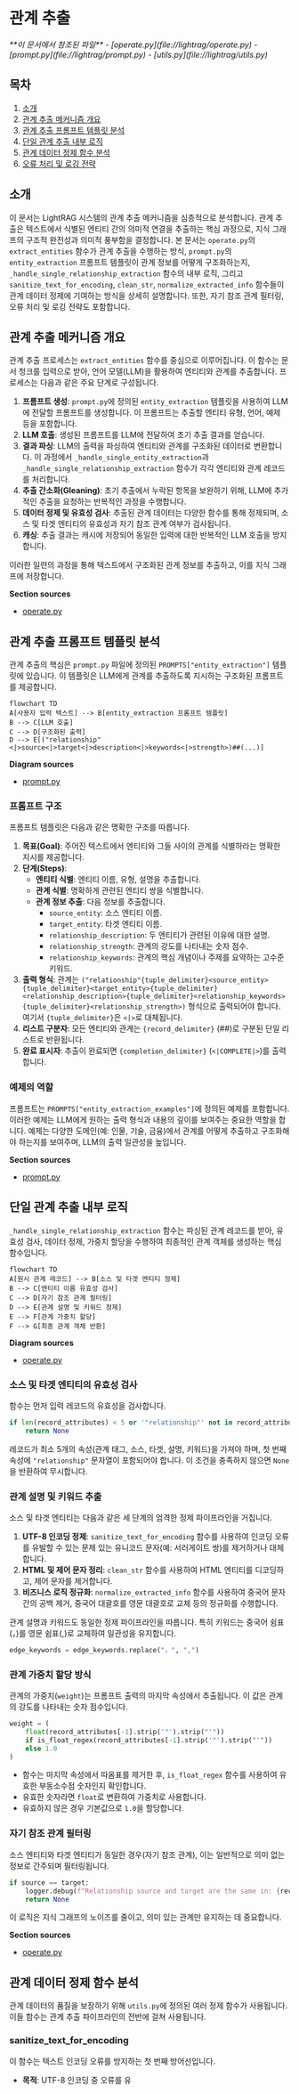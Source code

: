 
# 관계 추출

<cite>
**이 문서에서 참조된 파일**   
- [operate.py](file://lightrag/operate.py)
- [prompt.py](file://lightrag/prompt.py)
- [utils.py](file://lightrag/utils.py)
</cite>

## 목차
1. [소개](#소개)
2. [관계 추출 메커니즘 개요](#관계-추출-메커니즘-개요)
3. [관계 추출 프롬프트 템플릿 분석](#관계-추출-프롬프트-템플릿-분석)
4. [단일 관계 추출 내부 로직](#단일-관계-추출-내부-로직)
5. [관계 데이터 정제 함수 분석](#관계-데이터-정제-함수-분석)
6. [오류 처리 및 로깅 전략](#오류-처리-및-로깅-전략)

## 소개
이 문서는 LightRAG 시스템의 관계 추출 메커니즘을 심층적으로 분석합니다. 관계 추출은 텍스트에서 식별된 엔티티 간의 의미적 연결을 추출하는 핵심 과정으로, 지식 그래프의 구조적 완전성과 의미적 풍부함을 결정합니다. 본 문서는 `operate.py`의 `extract_entities` 함수가 관계 추출을 수행하는 방식, `prompt.py`의 `entity_extraction` 프롬프트 템플릿이 관계 정보를 어떻게 구조화하는지, `_handle_single_relationship_extraction` 함수의 내부 로직, 그리고 `sanitize_text_for_encoding`, `clean_str`, `normalize_extracted_info` 함수들이 관계 데이터 정제에 기여하는 방식을 상세히 설명합니다. 또한, 자기 참조 관계 필터링, 오류 처리 및 로깅 전략도 포함합니다.

## 관계 추출 메커니즘 개요
관계 추출 프로세스는 `extract_entities` 함수를 중심으로 이루어집니다. 이 함수는 문서 청크를 입력으로 받아, 언어 모델(LLM)을 활용하여 엔티티와 관계를 추출합니다. 프로세스는 다음과 같은 주요 단계로 구성됩니다.

1.  **프롬프트 생성**: `prompt.py`에 정의된 `entity_extraction` 템플릿을 사용하여 LLM에 전달할 프롬프트를 생성합니다. 이 프롬프트는 추출할 엔티티 유형, 언어, 예제 등을 포함합니다.
2.  **LLM 호출**: 생성된 프롬프트를 LLM에 전달하여 초기 추출 결과를 얻습니다.
3.  **결과 파싱**: LLM의 출력을 파싱하여 엔티티와 관계를 구조화된 데이터로 변환합니다. 이 과정에서 `_handle_single_entity_extraction`과 `_handle_single_relationship_extraction` 함수가 각각 엔티티와 관계 레코드를 처리합니다.
4.  **추출 간소화(Gleaning)**: 초기 추출에서 누락된 항목을 보완하기 위해, LLM에 추가적인 추출을 요청하는 반복적인 과정을 수행합니다.
5.  **데이터 정제 및 유효성 검사**: 추출된 관계 데이터는 다양한 함수를 통해 정제되며, 소스 및 타겟 엔티티의 유효성과 자기 참조 관계 여부가 검사됩니다.
6.  **캐싱**: 추출 결과는 캐시에 저장되어 동일한 입력에 대한 반복적인 LLM 호출을 방지합니다.

이러한 일련의 과정을 통해 텍스트에서 구조화된 관계 정보를 추출하고, 이를 지식 그래프에 저장합니다.

**Section sources**
- [operate.py](file://lightrag/operate.py#L1674-L1914)

## 관계 추출 프롬프트 템플릿 분석
관계 추출의 핵심은 `prompt.py` 파일에 정의된 `PROMPTS["entity_extraction"]` 템플릿에 있습니다. 이 템플릿은 LLM에게 관계를 추출하도록 지시하는 구조화된 프롬프트를 제공합니다.

```mermaid
flowchart TD
A[사용자 입력 텍스트] --> B[entity_extraction 프롬프트 템플릿]
B --> C[LLM 호출]
C --> D[구조화된 출력]
D --> E[("relationship"<|>source<|>target<|>description<|>keywords<|>strength>)##(...)]
```

**Diagram sources**
- [prompt.py](file://lightrag/prompt.py#L20-L140)

### 프롬프트 구조
프롬프트 템플릿은 다음과 같은 명확한 구조를 따릅니다.

1.  **목표(Goal)**: 주어진 텍스트에서 엔티티와 그들 사이의 관계를 식별하라는 명확한 지시를 제공합니다.
2.  **단계(Steps)**:
    *   **엔티티 식별**: 엔티티 이름, 유형, 설명을 추출합니다.
    *   **관계 식별**: 명확하게 관련된 엔티티 쌍을 식별합니다.
    *   **관계 정보 추출**: 다음 정보를 추출합니다.
        *   `source_entity`: 소스 엔티티 이름.
        *   `target_entity`: 타겟 엔티티 이름.
        *   `relationship_description`: 두 엔티티가 관련된 이유에 대한 설명.
        *   `relationship_strength`: 관계의 강도를 나타내는 숫자 점수.
        *   `relationship_keywords`: 관계의 핵심 개념이나 주제를 요약하는 고수준 키워드.
3.  **출력 형식**: 관계는 `("relationship"{tuple_delimiter}<source_entity>{tuple_delimiter}<target_entity>{tuple_delimiter}<relationship_description>{tuple_delimiter}<relationship_keywords>{tuple_delimiter}<relationship_strength>)` 형식으로 출력되어야 합니다. 여기서 `{tuple_delimiter}`은 `<|>`로 대체됩니다.
4.  **리스트 구분자**: 모든 엔티티와 관계는 `{record_delimiter}` (##)로 구분된 단일 리스트로 반환됩니다.
5.  **완료 표시자**: 추출이 완료되면 `{completion_delimiter}` (`<|COMPLETE|>`)를 출력합니다.

### 예제의 역할
프롬프트는 `PROMPTS["entity_extraction_examples"]`에 정의된 예제를 포함합니다. 이러한 예제는 LLM에게 원하는 출력 형식과 내용의 깊이를 보여주는 중요한 역할을 합니다. 예제는 다양한 도메인(예: 인물, 기술, 금융)에서 관계를 어떻게 추출하고 구조화해야 하는지를 보여주며, LLM의 출력 일관성을 높입니다.

**Section sources**
- [prompt.py](file://lightrag/prompt.py#L20-L140)

## 단일 관계 추출 내부 로직
`_handle_single_relationship_extraction` 함수는 파싱된 관계 레코드를 받아, 유효성 검사, 데이터 정제, 가중치 할당을 수행하여 최종적인 관계 객체를 생성하는 핵심 함수입니다.

```mermaid
flowchart TD
A[원시 관계 레코드] --> B[소스 및 타겟 엔티티 정제]
B --> C[엔티티 이름 유효성 검사]
C --> D[자기 참조 관계 필터링]
D --> E[관계 설명 및 키워드 정제]
E --> F[관계 가중치 할당]
F --> G[최종 관계 객체 반환]
```

**Diagram sources**
- [operate.py](file://lightrag/operate.py#L378-L456)

### 소스 및 타겟 엔티티의 유효성 검사
함수는 먼저 입력 레코드의 유효성을 검사합니다.
```python
if len(record_attributes) < 5 or '"relationship"' not in record_attributes[0]:
    return None
```
레코드가 최소 5개의 속성(관계 태그, 소스, 타겟, 설명, 키워드)을 가져야 하며, 첫 번째 속성에 `"relationship"` 문자열이 포함되어야 합니다. 이 조건을 충족하지 않으면 `None`을 반환하여 무시합니다.

### 관계 설명 및 키워드 추출
소스 및 타겟 엔티티는 다음과 같은 세 단계의 엄격한 정제 파이프라인을 거칩니다.
1.  **UTF-8 인코딩 정제**: `sanitize_text_for_encoding` 함수를 사용하여 인코딩 오류를 유발할 수 있는 문제 있는 유니코드 문자(예: 서러게이트 쌍)를 제거하거나 대체합니다.
2.  **HTML 및 제어 문자 정리**: `clean_str` 함수를 사용하여 HTML 엔티티를 디코딩하고, 제어 문자를 제거합니다.
3.  **비즈니스 로직 정규화**: `normalize_extracted_info` 함수를 사용하여 중국어 문자 간의 공백 제거, 중국어 대괄호를 영문 대괄호로 교체 등의 정규화를 수행합니다.

관계 설명과 키워드도 동일한 정제 파이프라인을 따릅니다. 특히 키워드는 중국어 쉼표(，)를 영문 쉼표(,)로 교체하여 일관성을 유지합니다.
```python
edge_keywords = edge_keywords.replace("，", ",")
```

### 관계 가중치 할당 방식
관계의 가중치(`weight`)는 프롬프트 출력의 마지막 속성에서 추출됩니다. 이 값은 관계의 강도를 나타내는 숫자 점수입니다.
```python
weight = (
    float(record_attributes[-1].strip('"').strip("'"))
    if is_float_regex(record_attributes[-1].strip('"').strip("'"))
    else 1.0
)
```
*   함수는 마지막 속성에서 따옴표를 제거한 후, `is_float_regex` 함수를 사용하여 유효한 부동소수점 숫자인지 확인합니다.
*   유효한 숫자라면 `float`로 변환하여 가중치로 사용합니다.
*   유효하지 않은 경우 기본값으로 `1.0`을 할당합니다.

### 자기 참조 관계 필터링
소스 엔티티와 타겟 엔티티가 동일한 경우(자기 참조 관계), 이는 일반적으로 의미 없는 정보로 간주되며 필터링됩니다.
```python
if source == target:
    logger.debug(f"Relationship source and target are the same in: {record_attributes}")
    return None
```
이 로직은 지식 그래프의 노이즈를 줄이고, 의미 있는 관계만 유지하는 데 중요합니다.

**Section sources**
- [operate.py](file://lightrag/operate.py#L378-L456)

## 관계 데이터 정제 함수 분석
관계 데이터의 품질을 보장하기 위해 `utils.py`에 정의된 여러 정제 함수가 사용됩니다. 이들 함수는 관계 추출 파이프라인의 전반에 걸쳐 사용됩니다.

### sanitize_text_for_encoding
이 함수는 텍스트 인코딩 오류를 방지하는 첫 번째 방어선입니다.
*   **목적**: UTF-8 인코딩 중 오류를 유